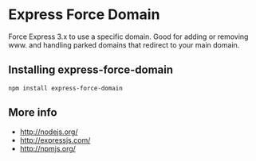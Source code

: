 Express Force Domain
===========

Force Express 3.x to use a specific domain. Good for adding or removing www. and handling parked domains that redirect to your main domain.

Installing express-force-domain
----

	npm install express-force-domain

More info
----

* http://nodejs.org/
* http://expressjs.com/
* http://npmjs.org/

